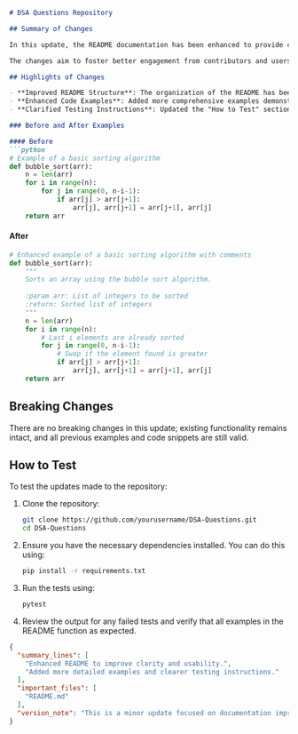 ```markdown
# DSA Questions Repository

## Summary of Changes

In this update, the README documentation has been enhanced to provide clearer guidance for users interacting with the DSA Questions repository. The focus has been on improving the overall structure of the README, ensuring that crucial information is easily accessible. Additionally, we have included more detailed examples to help users understand how to utilize the various data structures and algorithms provided in this repository.

The changes aim to foster better engagement from contributors and users alike, making it easier for them to navigate the repository and implement the solutions offered. By refining the content and layout, we strive to create a more welcoming environment for developers of all skill levels.

## Highlights of Changes

- **Improved README Structure**: The organization of the README has been streamlined for better readability.
- **Enhanced Code Examples**: Added more comprehensive examples demonstrating the use of algorithms and data structures.
- **Clarified Testing Instructions**: Updated the "How to Test" section to provide clearer steps for running tests.

### Before and After Examples

#### Before
```python
# Example of a basic sorting algorithm
def bubble_sort(arr):
    n = len(arr)
    for i in range(n):
        for j in range(0, n-i-1):
            if arr[j] > arr[j+1]:
                arr[j], arr[j+1] = arr[j+1], arr[j]
    return arr
```

#### After
```python
# Enhanced example of a basic sorting algorithm with comments
def bubble_sort(arr):
    """
    Sorts an array using the bubble sort algorithm.
    
    :param arr: List of integers to be sorted
    :return: Sorted list of integers
    """
    n = len(arr)
    for i in range(n):
        # Last i elements are already sorted
        for j in range(0, n-i-1):
            # Swap if the element found is greater
            if arr[j] > arr[j+1]:
                arr[j], arr[j+1] = arr[j+1], arr[j]
    return arr
```

## Breaking Changes

There are no breaking changes in this update; existing functionality remains intact, and all previous examples and code snippets are still valid.

## How to Test

To test the updates made to the repository:

1. Clone the repository:
   ```bash
   git clone https://github.com/yourusername/DSA-Questions.git
   cd DSA-Questions
   ```

2. Ensure you have the necessary dependencies installed. You can do this using:
   ```bash
   pip install -r requirements.txt
   ```

3. Run the tests using:
   ```bash
   pytest
   ```

4. Review the output for any failed tests and verify that all examples in the README function as expected.

```json
{
  "summary_lines": [
    "Enhanced README to improve clarity and usability.",
    "Added more detailed examples and clearer testing instructions."
  ],
  "important_files": [
    "README.md"
  ],
  "version_note": "This is a minor update focused on documentation improvements."
}
```
```